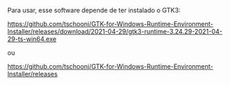 Para usar, esse software depende de ter instalado o GTK3:

https://github.com/tschoonj/GTK-for-Windows-Runtime-Environment-Installer/releases/download/2021-04-29/gtk3-runtime-3.24.29-2021-04-29-ts-win64.exe

ou

https://github.com/tschoonj/GTK-for-Windows-Runtime-Environment-Installer/releases
